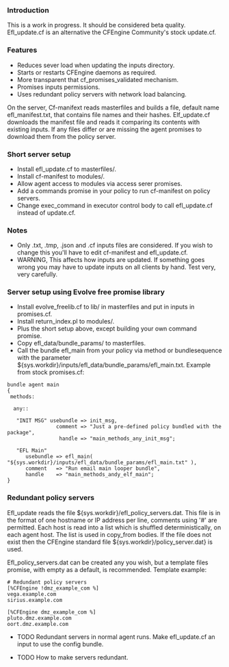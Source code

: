 ### Introduction

This is a work in progress. It should be considered beta quality. Efl_update.cf
is an alternative the CFEngine Community's stock update.cf.

### Features

* Reduces sever load when updating the inputs directory.
* Starts or restarts CFEngine daemons as required.
* More transparent that cf_promises_validated mechanism.
* Promises inputs permissions.
* Uses redundant policy servers with network load balancing.

On the server, Cf-manifext reads masterfiles and builds a file, default name
efl_manifest.txt, that contains file names and their hashes. Elf_update.cf
downloads the manifest file and reads it comparing its contents with existing
inputs.  If any files differ or are missing the agent promises to download
them from the policy server.

### Short server setup

* Install efl_update.cf to masterfiles/.
* Install cf-manifest to modules/.
* Allow agent access to modules via access serer promises.
* Add a commands promise in your policy to run cf-manifest on policy servers.
* Change exec_command in executor control body to call efl_update.cf instead of
update.cf.

### Notes

* Only .txt, .tmp, .json and .cf inputs files are considered. If you wish to
change this you'll have to edit cf-manifest and efl_update.cf.
* WARNING, This affects how inputs are updated. If something goes wrong you
may have to update inputs on all clients by hand. Test very, very carefully.

### Server setup using Evolve free promise library

* Install evolve_freelib.cf to lib/ in masterfiles and put in inputs in
promises.cf.
* Install return_index.pl to modules/.
* Plus the short setup above, except building your own command promise.
* Copy efl_data/bundle_params/ to masterfiles.
* Call the bundle efl_main from your policy via method or bundlesequence with
the parameter ${sys.workdir}/inputs/efl_data/bundle_params/efl_main.txt.
Example from stock promises.cf:

```
bundle agent main
{
 methods:

  any::

   "INIT MSG" usebundle => init_msg,
                comment => "Just a pre-defined policy bundled with the package",
                 handle => "main_methods_any_init_msg";

   "EFL Main"
      usebundle => efl_main( "${sys.workdir}/inputs/efl_data/bundle_params/efl_main.txt" ),
      comment   => "Run email main looper bundle",
      handle    => "main_methods_andy_elf_main";
}
```

### Redundant policy servers

Efl_update reads the file ${sys.workdir}/efl_policy_servers.dat. This file is
in the format of one hostname or IP address per line, comments using '#' are
permitted. Each host is read into a list which is shuffled deterministically,
on each agent host.  The list is used in copy_from bodies. If the file does
not exist then the CFEngine standard file ${sys.workdir}/policy_server.dat} is
used.

Efl_policy_servers.dat can be created any you wish, but a template files
promise, with empty as a default, is recommended. Template example:

```
# Redundant policy servers
[%CFEngine !dmz_example_com %]
vega.example.com
sirius.example.com

[%CFEngine dmz_example_com %]
pluto.dmz.example.com
oort.dmz.example.com
```

* TODO Redundant servers in normal agent runs. Make efl_update.cf an input to
use the config bundle.

* TODO How to make servers redundant.
